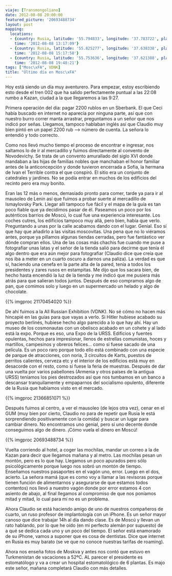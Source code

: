 ```yaml
---
viaje: [Transmongoliano]
date: 2012-08-08 20:00:00
featured_picture: '20693488734'
layout: post
mapping:
  locations:
  - {country: Rusia, latitude: '55.794833', longitude: '37.783722', place: "Mosc\xFA",
    time: '2012-08-08 13:17:09'}
  - {country: Rusia, latitude: '55.825277', longitude: '37.638338', place: "Mosc\xFA",
    time: '2012-08-08 15:17:58'}
  - {country: Rusia, latitude: '55.753636', longitude: '37.621388', place: "Mosc\xFA",
    time: '2012-08-08 19:48:21'}
tags: ["Mosc\xFA", VDNK]
title: "Último día en Mosc\xFA"
---
```

Hoy está siendo un día muy aventurero. Para empezar, estoy escribiendo esto desde el tren 002 que ha salido perfectamente puntual a las 22:08 rumbo a Kazan, ciudad a la que llegaremos a las 9:27.

Primera operación del día: pagar 2200 rublos en un Sberbank. El que Ceci había buscado en internet no aparecía por ninguna parte, así que con nuestro burro correr manta arrastrar, preguntamos a un señor que nos indicó por señas. Llegamos, tampoco hablaban inglés así que Claudio muy bien pintó en un papel 2200 rub --> número de cuenta. La señora lo entendió y todo correcto.

Como nos llevó mucho tiempo el proceso de encontrar e ingresar, nos saltamos lo de ir al mercadillo y fuimos directamente al convento de Novodevichy. Se trata de un convento amurallado del siglo XVI donde mandaban a las hijas de familias nobles que manchaban el honor familiar antes de la anticoncepción y donde tuvieron encerrada a Sofia, la hermana de Ivan el Terrible contra el que conspiró. El sitio era un conjunto de catedrales y jardines. No se podía entrar en muchos de los edificios del recinto pero era muy bonito.

Eran las 12 más o menos, demasiado pronto para comer, tarde ya para ir al mausoleo de Lenin así que fuimos a probar suerte al mercadillo de Ismaylovsky Park. Llegar allí tampoco fue fácil y el mapa de la guía es tan poco fiable que ya decidimos pasar de él. Paseamos un poco por los auténticos barrios de Moscú, lo cual fue una experiencia interesante. Los coches cutres, los edificios tampoco muy allá, pero bien, había que verlo. Preguntando a unas por la calle acabamos dando con el lugar. Genial. Eso sí que hay que añadirlo a las visitas moscovitas. Una pena que no lo viéramos antes, porque ya pillamos algunas tiendas cerradas, pero fue fantástico ver dónde compran ellos. Una de las cosas más chachis fue cuando me puse a fotografiar unas latas y el señor de la tienda salió para decirme que tenía él algo dentro que era aún mejor para fotografiar (Claudio dice que creía que nos iba a meter en un cuarto oscuro a darnos una paliza). La verdad es que sí, haciendo una cenefa en la parte alta de la pared, tenía a todos los presidentes y zares rusos en estampitas. Me dijo que los sacara bien, de hecho hasta encendió la luz de la tienda y me indicó que me pusiera más atrás para que salieran todos juntos. Después de eso compramos algo de pan, que comimos solo y luego en un supermercado un helado y algo de chocolate.

{{% imgproc 21170454020 %}}

De ahí fuimos a la All Russian Exhibition (VDNK). No sé cómo no hacen más hincapié en las guías para que vayas a verlo. Si Hitler hubiese acabado su proyecto berlinés, hubiese hecho algo parecido a lo que hay ahí. Hay un museo de los cosmonautas con un obelisco acabado en un cohete y al lado está la expo. Porque es eso, una Expo de la URSS. Edificios y fuentes opulentas, hechos para impresionar, llenos de estrellas comunistas, hoces y martillos, campesinos y obreros felices... como si fuese sacado de una película. Es un poco raro porque todo ello está combinado con una especie de parque de atracciones, con noria, 3 circuitos de Karts, puestos de perritos calientes, cerveza etc y el interior de los edificios está muy en desacorde con el resto, como si fuese la feria de muestras. Después de dar una vuelta por varios pabellones (Armenia y otros países de la antigua URSS) teníamos los pies destrozados así que nos tumbamos en un banco a descansar tranquilamente y empaparnos del socialismo opulento, diferente de la Rusia que habíamos visto en el mercado.

{{% imgproc 21366851071 %}}

Después fuimos al centro, a ver el mausoleo (de lejos otra vez), cenar en el GUM (muy bien por cierto, Claudio no para de repetir que Rusia le está sorprendiendo positivamente con la comida) y buscar un lugar para cambiar dinero. No encontramos uno genial, pero sí uno decente donde conseguimos algo de dinero. ¡Cómo vuela el dinero en Moscú!

{{% imgproc 20693488734 %}}

Vuelta corriendo al hotel, a coger las mochilas, mandar un correo a la de Kazan para decir que llegamos mañana y al metro. Las mochilas pesan un montón, pero es lo que hay. Llegamos un poco apurados pero sólo psicológicamente porque luego nos sobró un montón de tiempo. Enseñamos nuestros pasaportes en el vagón uno, error. Luego en el dos, acierto. La señora mamá (que es como voy a llamar a las revisoras porque tienen función de alimentarnos y asegurarse de que estamos todos contentos) nos llevó a nuestro vagón donde por error estamos 4 con asiento de abajo, al final llegamos al compromiso de que nos poníamos mitad y mitad, lo cual para mí no es un problema.

Ahora Claudio se está haciendo amigo de uno de nuestros compañeros de cuarto, un ruso profesor de implantología con un iPhone. Es un señor mayor canoso que dice trabajar 14h al día dando clase. Es de Moscú y llevan un rato hablando, por lo que he oído (en mi perfecto alemán por supuesto) de a qué se dedica cada uno y un poco del tiempo. El señor está enamorado de su iPhone, vamos a suponer que es cosa de dentistas. Dice que internet en Rusia es muy barato (se ve que no conoce nuestras tarifas de roaming).

Ahora nos enseña fotos de Moskva y antes nos contó que estuvo en Turkmenistan de vacaciones a 52ºC. AL parecer el presidente es estomatólogo y va a crear un hospital estomatológico de 6 plantas. Es majo este señor, mañana completará Claudio con más detalles.